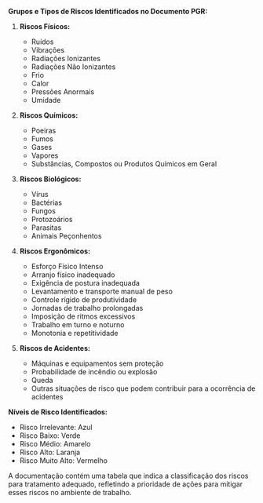 **Grupos e Tipos de Riscos Identificados no Documento PGR:**

1. **Riscos Físicos:**
   - Ruídos
   - Vibrações
   - Radiações Ionizantes
   - Radiações Não Ionizantes
   - Frio
   - Calor
   - Pressões Anormais
   - Umidade

2. **Riscos Químicos:**
   - Poeiras
   - Fumos
   - Gases
   - Vapores
   - Substâncias, Compostos ou Produtos Químicos em Geral

3. **Riscos Biológicos:**
   - Vírus
   - Bactérias
   - Fungos
   - Protozoários
   - Parasitas
   - Animais Peçonhentos

4. **Riscos Ergonômicos:**
   - Esforço Físico Intenso
   - Arranjo físico inadequado
   - Exigência de postura inadequada
   - Levantamento e transporte manual de peso
   - Controle rígido de produtividade
   - Jornadas de trabalho prolongadas
   - Imposição de ritmos excessivos
   - Trabalho em turno e noturno
   - Monotonia e repetitividade

5. **Riscos de Acidentes:**
   - Máquinas e equipamentos sem proteção
   - Probabilidade de incêndio ou explosão
   - Queda
   - Outras situações de risco que podem contribuir para a ocorrência de acidentes

**Níveis de Risco Identificados:**
- Risco Irrelevante: Azul
- Risco Baixo: Verde
- Risco Médio: Amarelo
- Risco Alto: Laranja
- Risco Muito Alto: Vermelho

A documentação contém uma tabela que indica a classificação dos riscos para tratamento adequado, refletindo a prioridade de ações para mitigar esses riscos no ambiente de trabalho.